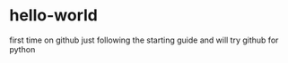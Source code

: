 # hello-world
first time on github
just following the starting guide
and will try github for python

